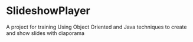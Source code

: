 SlideshowPlayer
===============
A project for training
Using Object Oriented and Java techniques to create and show slides with diaporama
